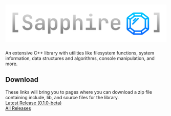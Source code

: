 # ![Sapphire Logo](logo.png)
An extensive C++ library with utilities like filesystem functions, system information, data structures and algorithms, console manipulation, and more.

## Download
These links will bring you to pages where you can download a zip file containing include, lib, and source files for the library.  
[Latest Release (0.1.0-beta)](https://mega.nz/file/CsRnVRZI#zyXAAu9pIp2O4uMnhewx2IbG7kVNe2M5vi-5q0Sa-_Y)  
[All Releases](https://mega.nz/folder/SlAUBJSB#FrzVbLpKudUMwfdVPRZaLQ)
